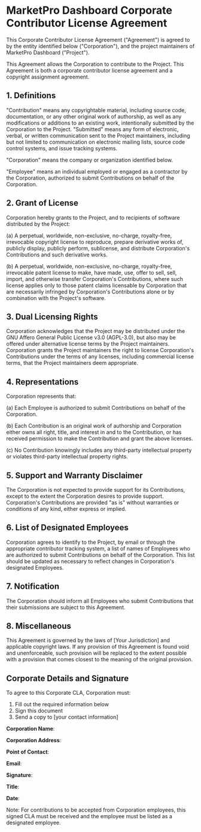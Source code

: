 # MarketPro Dashboard Corporate Contributor License Agreement

This Corporate Contributor License Agreement ("Agreement") is agreed to by the entity identified below ("Corporation"), and the project maintainers of MarketPro Dashboard ("Project").

This Agreement allows the Corporation to contribute to the Project. This Agreement is both a corporate contributor license agreement and a copyright assignment agreement.

## 1. Definitions

"Contribution" means any copyrightable material, including source code, documentation, or any other original work of authorship, as well as any modifications or additions to an existing work, intentionally submitted by the Corporation to the Project. "Submitted" means any form of electronic, verbal, or written communication sent to the Project maintainers, including but not limited to communication on electronic mailing lists, source code control systems, and issue tracking systems.

"Corporation" means the company or organization identified below.

"Employee" means an individual employed or engaged as a contractor by the Corporation, authorized to submit Contributions on behalf of the Corporation.

## 2. Grant of License

Corporation hereby grants to the Project, and to recipients of software distributed by the Project:

(a) A perpetual, worldwide, non-exclusive, no-charge, royalty-free, irrevocable copyright license to reproduce, prepare derivative works of, publicly display, publicly perform, sublicense, and distribute Corporation's Contributions and such derivative works.

(b) A perpetual, worldwide, non-exclusive, no-charge, royalty-free, irrevocable patent license to make, have made, use, offer to sell, sell, import, and otherwise transfer Corporation's Contributions, where such license applies only to those patent claims licensable by Corporation that are necessarily infringed by Corporation's Contributions alone or by combination with the Project's software.

## 3. Dual Licensing Rights

Corporation acknowledges that the Project may be distributed under the GNU Affero General Public License v3.0 (AGPL-3.0), but also may be offered under alternative license terms by the Project maintainers. Corporation grants the Project maintainers the right to license Corporation's Contributions under the terms of any licenses, including commercial license terms, that the Project maintainers deem appropriate.

## 4. Representations

Corporation represents that:

(a) Each Employee is authorized to submit Contributions on behalf of the Corporation.

(b) Each Contribution is an original work of authorship and Corporation either owns all right, title, and interest in and to the Contribution, or has received permission to make the Contribution and grant the above licenses.

(c) No Contribution knowingly includes any third-party intellectual property or violates third-party intellectual property rights.

## 5. Support and Warranty Disclaimer

The Corporation is not expected to provide support for its Contributions, except to the extent the Corporation desires to provide support. Corporation's Contributions are provided "as is" without warranties or conditions of any kind, either express or implied.

## 6. List of Designated Employees

Corporation agrees to identify to the Project, by email or through the appropriate contributor tracking system, a list of names of Employees who are authorized to submit Contributions on behalf of the Corporation. This list should be updated as necessary to reflect changes in Corporation's designated Employees.

## 7. Notification

The Corporation should inform all Employees who submit Contributions that their submissions are subject to this Agreement.

## 8. Miscellaneous

This Agreement is governed by the laws of [Your Jurisdiction] and applicable copyright laws. If any provision of this Agreement is found void and unenforceable, such provision will be replaced to the extent possible with a provision that comes closest to the meaning of the original provision.

## Corporate Details and Signature

To agree to this Corporate CLA, Corporation must:
1. Fill out the required information below
2. Sign this document
3. Send a copy to [your contact information]

**Corporation Name**: 

**Corporation Address**: 

**Point of Contact**: 

**Email**: 

**Signature**: 

**Title**: 

**Date**: 

Note: For contributions to be accepted from Corporation employees, this signed CLA must be received and the employee must be listed as a designated employee.
